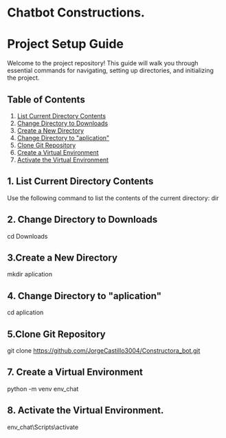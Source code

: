 # Chatbot Constructions.


# Project Setup Guide

Welcome to the project repository! This guide will walk you through essential commands for navigating, setting up directories, and initializing the project.

## Table of Contents
1. [List Current Directory Contents](#list-current-directory-contents)
2. [Change Directory to Downloads](#change-directory-to-downloads)
3. [Create a New Directory](#create-a-new-directory)
4. [Change Directory to "aplication"](#change-directory-to-aplicacion)
5. [Clone Git Repository](#clone-git-repository)
6. [Create a Virtual Environment](#create-a-virtual-environment)
7. [Activate the Virtual Environment](#activate-the-virtual-environment)

## 1. List Current Directory Contents
Use the following command to list the contents of the current directory:
dir

## 2. Change Directory to Downloads

cd Downloads

## 3.Create a New Directory

mkdir aplication

## 4. Change Directory to "aplication"

cd aplication

## 5.Clone Git Repository

git clone https://github.com/JorgeCastillo3004/Constructora_bot.git

## 7. Create a Virtual Environment

python -m venv env_chat

## 8. Activate the Virtual Environment.

env_chat\Scripts\activate



